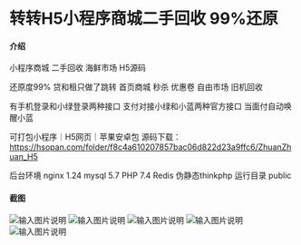 # 转转H5小程序商城二手回收 99%还原

#### 介绍
小程序商城 二手回收 海鲜市场 H5源码

还原度99% 贷和租只做了跳转
首页商城 秒杀 优惠卷 自由市场 旧机回收

有手机登录和小绿登录两种接口
支付对接小绿和小蓝两种官方接口
当面付自动唤醒小蓝

可打包小程序｜H5网页｜苹果安卓包
源码下载：https://hsopan.com/folder/f8c4a610207857bac06d822d23a9ffc6/ZhuanZhuan_H5

后台环境 nginx 1.24 mysql 5.7 PHP 7.4 Redis 伪静态thinkphp 运行目录 public

#### 截图

![输入图片说明](1965215bbba2d0a336bcc79372b9c06.png)
![输入图片说明](42fc58f8757d14bf6170aef96aeafec.png)
![输入图片说明](72ab82e5aebc6f31dace7eedc4abe6a.png)
![输入图片说明](8782655e69bd2ababd02423dd528380.png)
![输入图片说明](c33082d3889f1170e80af40ea39f07d.png)
